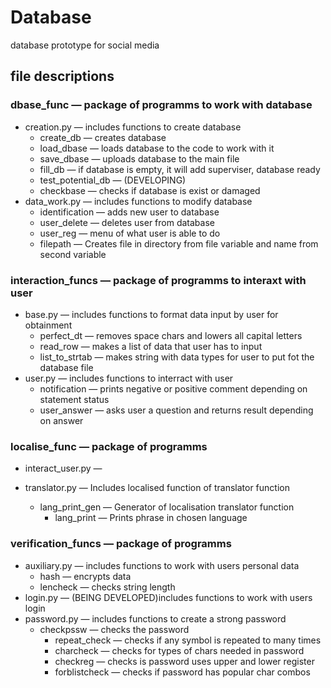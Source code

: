 # Database
database prototype for social media
## file descriptions
### dbase_func — package of programms to work with database
- creation.py — includes functions to create database
    - create_db — creates database
    + load_dbase — loads database to the code to work with it
    * save_dbase — uploads database to the main file
    - fill_db — if database is empty, it will add superviser, database ready
    - test_potential_db — (DEVELOPING)
    - checkbase — checks if database is exist or damaged
- data_work.py — includes functions to modify database
    - identification — adds new user to database
    - user_delete — deletes user from database
    - user_reg — menu of what user is able to do
    - filepath — Creates file in directory from file variable and name from second variable
### interaction_funcs — package of programms to interaxt with user
- base.py — includes functions to format data input by user for obtainment
    - perfect_dt — removes space chars and lowers all capital letters
    - read_row — makes a list of data that user has to input
    - list_to_strtab — makes string with data types for user to put fot the database file
- user.py — includes functions to interract with user
    - notification — prints negative or positive comment depending on statement status
    - user_answer — asks user a question and returns result depending on answer
### localise_func — package of programms
- interact_user.py —

- translator.py — Includes localised function of translator function
    - lang_print_gen — Generator of localisation translator function
        - lang_print — Prints phrase in chosen language
### verification_funcs — package of programms
- auxiliary.py — includes functions to work with users personal data
    - hash — encrypts data
    - lencheck — checks string length
- login.py — (BEING DEVELOPED)includes functions to work with users login
- password.py — includes functions to create a strong password
    - checkpssw — checks the password
        - repeat_check — checks if any symbol is repeated to many times
        - charcheck — checks for types of chars needed in password
        - checkreg — checks is password uses upper and lower register
        - forblistcheck — checks if password has popular char combos